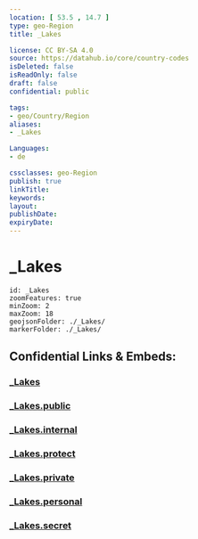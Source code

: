 ```yaml
---
location: [ 53.5 , 14.7 ] 
type: geo-Region
title: _Lakes

license: CC BY-SA 4.0
source: https://datahub.io/core/country-codes
isDeleted: false
isReadOnly: false
draft: false
confidential: public

tags:
- geo/Country/Region
aliases:
- _Lakes

Languages:
- de

cssclasses: geo-Region
publish: true
linkTitle: 
keywords: 
layout: 
publishDate: 
expiryDate: 
---
```


# _Lakes

```leaflet
id: _Lakes
zoomFeatures: true 
minZoom: 2 
maxZoom: 18
geojsonFolder: ./_Lakes/
markerFolder: ./_Lakes/
```


## Confidential Links & Embeds: 

### [_Lakes](/_Standards/Earth/Continent/Europe/Europe~East/Poland/Provinces~Poland/West_Pomeranian/_Lakes.md) 

### [_Lakes.public](/_public/Earth/Continent/Europe/Europe~East/Poland/Provinces~Poland/West_Pomeranian/_Lakes.public.md) 

### [_Lakes.internal](/_internal/Earth/Continent/Europe/Europe~East/Poland/Provinces~Poland/West_Pomeranian/_Lakes.internal.md) 

### [_Lakes.protect](/_protect/Earth/Continent/Europe/Europe~East/Poland/Provinces~Poland/West_Pomeranian/_Lakes.protect.md) 

### [_Lakes.private](/_private/Earth/Continent/Europe/Europe~East/Poland/Provinces~Poland/West_Pomeranian/_Lakes.private.md) 

### [_Lakes.personal](/_personal/Earth/Continent/Europe/Europe~East/Poland/Provinces~Poland/West_Pomeranian/_Lakes.personal.md) 

### [_Lakes.secret](/_secret/Earth/Continent/Europe/Europe~East/Poland/Provinces~Poland/West_Pomeranian/_Lakes.secret.md)


